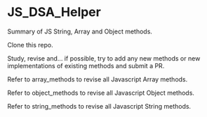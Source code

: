 # JS_DSA_Helper
Summary of JS String, Array and Object methods.

Clone this repo.

Study, revise and... if possible, try to add any new methods or new implementations of existing methods and submit a PR.

Refer to array_methods to revise all Javascript Array methods.

Refer to object_methods to revise all Javascript Object methods.

Refer to string_methods to revise all Javascript String methods.
